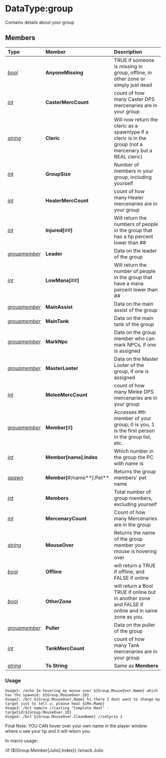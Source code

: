 # DataType:group

Contains details about your group

## Members

| **Type** | **Member** | **Description** |
| :--- | :--- | :--- |
| [_bool_](datatype-bool.md) | **AnyoneMissing** | TRUE if someone is missing in group, offline, in other zone or simply just dead |
| [_int_](datatype-int.md) | **CasterMercCount** | count of how many Caster DPS mercenaries are in your group |
| [_string_](datatype-string.md) | **Cleric** | Will now return the cleric as a spawntype if a cleric is in the group (not a mercenary but a REAL cleric) |
| [_int_](datatype-int.md) | **GroupSize** | Number of members in your group, including yourself |
| [_int_](datatype-int.md) | **HealerMercCount** | count of how many Healer mercenaries are in your group |
| [_int_](datatype-int.md) | **Injured[**##**]** | Will return the numbers of people in the group that has a hp percent lower than ## |
| [_groupmember_](datatype-groupmember.md) | **Leader** | Data on the leader of the group |
| [_int_](datatype-int.md) | **LowMana[**##**]** | Will return the number of people in the group that have a mana percent lower than ## |
| [_groupmember_](datatype-groupmember.md) | **MainAssist** | Data on the main assist of the group |
| [_groupmember_](datatype-groupmember.md) | **MainTank** | Data on the main tank of the group |
| [_groupmember_](datatype-groupmember.md) | **MarkNpc** | Data on the group member who can mark NPCs, if one is assigned |
| [_groupmember_](datatype-groupmember.md) | **MasterLooter** | Data on the Master Looter of the group, if one is assigned |
| [_int_](datatype-int.md) | **MeleeMercCount** | count of how many Melee DPS mercenaries are in your group |
| [_groupmember_](datatype-groupmember.md) | **Member[**\#**]** | Accesses \#th member of your group; 0 is you, 1 is the first person in the group list, etc. |
| [_int_](datatype-int.md) | **Member[**name**].Index** | Which number in the group the PC with _name_ is |
| [_spawn_](datatype-spawn.md) | **Member[**\#/name**].Pet** | Returns the group members' pet name |
| [_int_](datatype-int.md) | **Members** | Total number of group members, excluding yourself |
| [_int_](datatype-int.md) | **MercenaryCount** | Count of how many Mercenaries are in the group |
| [_string_](datatype-string.md) | **MouseOver** | Returns the name of the group member your mouse is hovering over |
| [_bool_](datatype-bool.md) | **Offline** | will return a TRUE if offline, and FALSE if online |
| [_bool_](datatype-bool.md) | **OtherZone** | will return a Bool TRUE if online but in another zone and FALSE if online and in same zone as you. |
| [_groupmember_](datatype-groupmember.md) | **Puller** | Data on the puller of the group |
| [_int_](datatype-int.md) | **TankMercCount** | count of how many Tank mercenaries are in your group |
| [_string_](datatype-string.md) | **To String** | Same as **Members** |

### Usage

`Usage1: /echo Im hovering my mouse over ${Group.MouseOver.Name} which has ths spawnid: ${Group.MouseOver.ID}`  
`Usage2: /bct ${Group.MouseOver.Name} hi there I dont want to change my target just to tell u: please heal ${Me.Mame}`  
`Usage3: /bct eqmule //casting "Complete Heal" -targetid|${Group.MouseOver.ID}`  
`Usage4: /bct ${Group.MouseOver.CleanName} //setprio 2`

Final Note: YOU CAN hover over your own name in the player window where u see your hp and it will return you.

In macro usage:

/if (${Group.Member[Julio].Index}) /smack Julio


